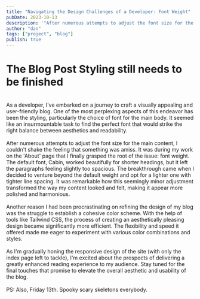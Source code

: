 ```yaml
---
title: "Navigating the Design Challenges of a Developer: Font Weight"
pubDate: 2023-10-13
description: '"After numerous attempts to adjust the font size for the main content, I couldn''t shake the feeling that something was amiss."'
author: "dan"
tags: ["project", "blog"]
publish: true
---
```


# The Blog Post Styling still needs to be finished

\
As a developer, I've embarked on a journey to craft a visually appealing and user-friendly blog. One of the most perplexing aspects of this endeavor has been the styling, particularly the choice of font for the main body. It seemed like an insurmountable task to find the perfect font that would strike the right balance between aesthetics and readability.
\
\
After numerous attempts to adjust the font size for the main content, I couldn't shake the feeling that something was amiss. It was during my work on the 'About' page that I finally grasped the root of the issue: font weight. The default font, Cabin, worked beautifully for shorter headings, but it left the paragraphs feeling slightly too spacious. The breakthrough came when I decided to venture beyond the default weight and opt for a lighter one with tighter line spacing. It was remarkable how this seemingly minor adjustment transformed the way my content looked and felt, making it appear more polished and harmonious.
\
\
Another reason I had been procrastinating on refining the design of my blog was the struggle to establish a cohesive color scheme. With the help of tools like Tailwind CSS, the process of creating an aesthetically pleasing design became significantly more efficient. The flexibility and speed it offered made me eager to experiment with various color combinations and styles.
\
\
As I'm gradually honing the responsive design of the site (with only the index page left to tackle), I'm excited about the prospects of delivering a greatly enhanced reading experience to my audience. Stay tuned for the final touches that promise to elevate the overall aesthetic and usability of the blog.
\
\
PS: Also, Friday 13th. Spooky scary skeletons everybody.
